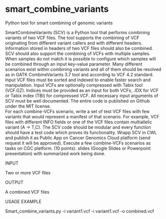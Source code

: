 # smart_combine_variants
Python tool for smart combining of genomic variants

SmartCombineVariants (SCV) is a Python tool that performs combining variants of two VCF files. 
The tool supports the combining of VCF originating from different variant callers and with different headers. 
Information stored in headers of two VCF files should also be combined. 
SCV should also support the combining of VCFs with multiple samples. 
When samples do not match it is possible to configure which samples will be combined through an input key-value parameter.
Many different scenarios exist within combining variants and all of them should be resolved as in GATK CombineVariants 3.7 tool and according to VCF 4.2 standard. Input VCF files must be sorted and indexed to enable faster search and manipulation. Input VCFs are optionally compressed with Tabix tool (VCF.GZ). Indices must be provided as an input for both VCFs, .IDX for VCF or Tabix index (TBI) for compressed VCF. All necessary input arguments of SCV must be well documented. 
The entire code is published on Github under the MIT license.  
For each combine-VCFs scenario, write a set of test VCF files with few variants that would represent a manifest of that scenario. For example, VCF files with different INFO fields or one of the VCF files contain multiallelic variant (A -> T,C). The SCV code should be modular and every function should have a test code which proves its functionality.
Wrapp SCV in CWL and publish it as Public App on Cancer Genomics Cloud platform (send request it will be approved). Execute a few combine-VCFs scenarios as tasks on CGC platform. (10 points).
slides (Google Slides or Powerpoint presentation) with summarized work being done.

INPUT 

Two or more VCF files

OUTPUT 

A combined VCF files

USAGE EXAMPLE

Smart_combine_variants.py -i variant1.vcf -i variant1.vcf -o combined.vcf

